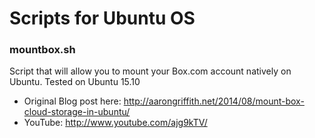 # Scripts for Ubuntu OS

### mountbox.sh

Script that will allow you to mount your Box.com account natively on Ubuntu.
Tested on Ubuntu 15.10
* Original Blog post here: http://aarongriffith.net/2014/08/mount-box-cloud-storage-in-ubuntu/
* YouTube: http://www.youtube.com/ajg9kTV/<blah>


